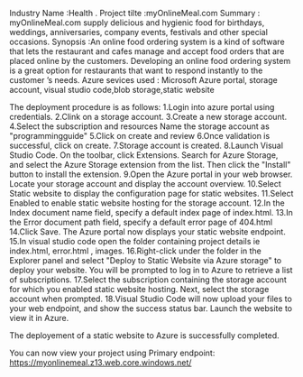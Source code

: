 Industry Name :Health .
Project tilte :myOnlineMeal.com
Summary : myOnlineMeal.com supply delicious and hygienic food for birthdays, weddings, anniversaries, company events, festivals and other special occasions.
Synopsis :An online food ordering system is a kind of software that lets the restaurant and cafes manage and accept food orders that are placed online by the customers. Developing an online food ordering system is a great option for restaurants that want to respond instantly to the customer ’s needs.
Azure sevices used : Microsoft Azure portal, storage account, visual studio code,blob storage,static website

The deployment procedure is as follows: 1.Login into azure portal using credentials. 2.Clink on a storage account. 3.Create a new storage account. 4.Select the subscription and resources Name the storage account as "programmingguide" 5.Click on create and review 6.Once validation is successful, click on create. 7.Storage account is created. 8.Launch Visual Studio Code. On the toolbar, click Extensions. Search for Azure Storage, and select the Azure Storage extension from the list. Then click the "Install" button to install the extension. 9.Open the Azure portal in your web browser. Locate your storage account and display the account overview. 10.Select Static website to display the configuration page for static websites. 11.Select Enabled to enable static website hosting for the storage account. 12.In the Index document name field, specify a default index page of index.html. 13.In the Error document path field, specify a default error page of 404.html 14.Click Save. The Azure portal now displays your static website endpoint. 15.In visual studio code open the folder containing project details ie index.html, error.html , images. 16.Right-click under the folder in the Explorer panel and select "Deploy to Static Website via Azure storage" to deploy your website. You will be prompted to log in to Azure to retrieve a list of subscriptions. 17.Select the subscription containing the storage account for which you enabled static website hosting. Next, select the storage account when prompted. 18.Visual Studio Code will now upload your files to your web endpoint, and show the success status bar. Launch the website to view it in Azure.

The deployement of a static website to Azure is successfully completed.

You can now view your project using Primary endpoint:
https://myonlinemeal.z13.web.core.windows.net/
